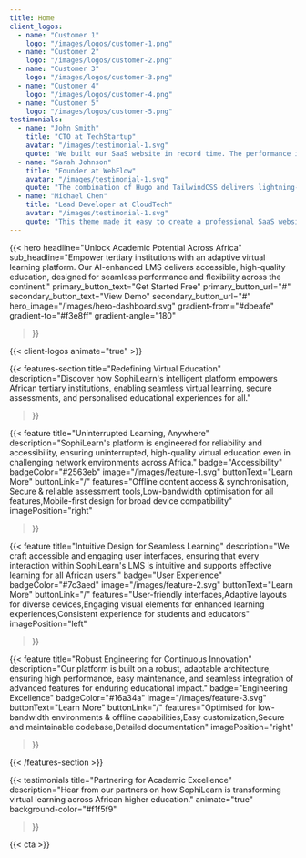 ```yaml
---
title: Home
client_logos:
  - name: "Customer 1"
    logo: "/images/logos/customer-1.png"
  - name: "Customer 2"
    logo: "/images/logos/customer-2.png"
  - name: "Customer 3"
    logo: "/images/logos/customer-3.png"
  - name: "Customer 4"
    logo: "/images/logos/customer-4.png"
  - name: "Customer 5"
    logo: "/images/logos/customer-5.png"
testimonials:
  - name: "John Smith"
    title: "CTO at TechStartup"
    avatar: "/images/testimonial-1.svg"
    quote: "We built our SaaS website in record time. The performance is incredible, and our users love the modern, clean design."
  - name: "Sarah Johnson"
    title: "Founder at WebFlow"
    avatar: "/images/testimonial-1.svg"
    quote: "The combination of Hugo and TailwindCSS delivers lightning-fast performance. Our website loads instantly, which has significantly improved our conversion rates."
  - name: "Michael Chen"
    title: "Lead Developer at CloudTech"
    avatar: "/images/testimonial-1.svg"
    quote: "This theme made it easy to create a professional SaaS website. The build times are incredibly fast, and the code is clean and maintainable."
---
```


{{< hero 
    headline="Unlock Academic Potential Across Africa"
    sub_headline="Empower tertiary institutions with an adaptive virtual learning platform. Our AI-enhanced LMS delivers accessible, high-quality education, designed for seamless performance and flexibility across the continent."
    primary_button_text="Get Started Free"
    primary_button_url="#"
    secondary_button_text="View Demo"
    secondary_button_url="#"
    hero_image="/images/hero-dashboard.svg"
    gradient-from="#dbeafe"
    gradient-to="#f3e8ff"
    gradient-angle="180"
>}}

{{< client-logos animate="true" >}}

{{< features-section 
    title="Redefining Virtual Education"
    description="Discover how SophiLearn's intelligent platform empowers African tertiary institutions, enabling seamless virtual learning, secure assessments, and personalised educational experiences for all."
>}}

{{< feature
    title="Uninterrupted Learning, Anywhere"
    description="SophiLearn's platform is engineered for reliability and accessibility, ensuring uninterrupted, high-quality virtual education even in challenging network environments across Africa."
    badge="Accessibility"
    badgeColor="#2563eb"
    image="/images/feature-1.svg"
    buttonText="Learn More"
    buttonLink="/"
    features="Offline content access & synchronisation, Secure & reliable assessment tools,Low-bandwidth optimisation for all features,Mobile-first design for broad device compatibility"
    imagePosition="right"
>}}

{{< feature
    title="Intuitive Design for Seamless Learning"
    description="We craft accessible and engaging user interfaces, ensuring that every interaction within SophiLearn's LMS is intuitive and supports effective learning for all African users."
    badge="User Experience"
    badgeColor="#7c3aed"
    image="/images/feature-2.svg"
    buttonText="Learn More"
    buttonLink="/"
    features="User-friendly interfaces,Adaptive layouts for diverse devices,Engaging visual elements for enhanced learning experiences,Consistent experience for students and educators"
    imagePosition="left"
>}}

{{< feature
    title="Robust Engineering for Continuous Innovation"
    description="Our platform is built on a robust, adaptable architecture, ensuring high performance, easy maintenance, and seamless integration of advanced features for enduring educational impact."
    badge="Engineering Excellence"
    badgeColor="#16a34a"
    image="/images/feature-3.svg"
    buttonText="Learn More"
    buttonLink="/"
    features="Optimised for low-bandwidth environments & offline capabilities,Easy customization,Secure and maintainable codebase,Detailed documentation"
    imagePosition="right"
>}}

{{< /features-section >}}

{{< testimonials 
    title="Partnering for Academic Excellence"
    description="Hear from our partners on how SophiLearn is transforming virtual learning across African higher education."
    animate="true"
    background-color="#f1f5f9"
>}}

{{< cta >}}
